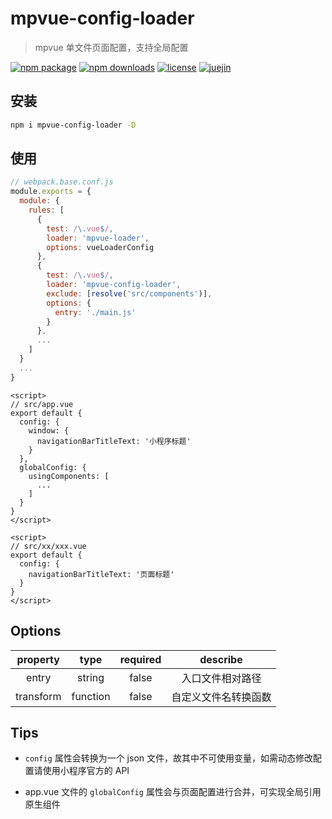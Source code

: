 # mpvue-config-loader

> mpvue 单文件页面配置，支持全局配置

[![npm package](https://img.shields.io/npm/v/mpvue-config-loader.svg)](https://npmjs.org/package/mpvue-config-loader)
[![npm downloads](https://img.shields.io/npm/dw/mpvue-config-loader.svg)](https://npmjs.org/package/mpvue-config-loader)
[![license](https://img.shields.io/github/license/mashape/apistatus.svg)](https://github.com/F-loat/mpvue-config-loader/blob/master/LICENSE)
[![juejin](https://badge.juejin.im/entry/5bffd5de51882526a643fcd1/likes.svg)](https://juejin.im/post/5bffd5de51882526a643fcd1)

## 安装

``` bash
npm i mpvue-config-loader -D
```

## 使用

``` js
// webpack.base.conf.js
module.exports = {
  module: {
    rules: [
      {
        test: /\.vue$/,
        loader: 'mpvue-loader',
        options: vueLoaderConfig
      },
      {
        test: /\.vue$/,
        loader: 'mpvue-config-loader',
        exclude: [resolve('src/components')],
        options: {
          entry: './main.js'
        }
      },
      ...
    ]
  }
  ...
}
```

``` vue
<script>
// src/app.vue
export default {
  config: {
    window: {
      navigationBarTitleText: '小程序标题'
    }
  },
  globalConfig: {
    usingComponents: [
      ...
    ]
  }
}
</script>
```

``` vue
<script>
// src/xx/xxx.vue
export default {
  config: {
    navigationBarTitleText: '页面标题'
  }
}
</script>
```

## Options

| property | type | required | describe |
| :-: | :-: | :-: | :-: |
| entry | string | false | 入口文件相对路径 |
| transform | function | false | 自定义文件名转换函数 |

## Tips

* `config` 属性会转换为一个 json 文件，故其中不可使用变量，如需动态修改配置请使用小程序官方的 API

* app.vue 文件的 `globalConfig` 属性会与页面配置进行合并，可实现全局引用原生组件
